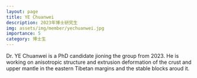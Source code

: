 ```yaml
---
layout: page
title: YE Chuanwei
description: 2023年博士研究生
img: assets/img/member/yechuanwei.jpg
importance: 5
category: 博士生
---
```


Dr. YE Chuanwei is a PhD candidate jioning the group from 2023. He is working on  anisotropic structure and extrusion deformation of the crust and upper mantle in  the eastern  Tibetan margins and  the stable blocks aroud it.
